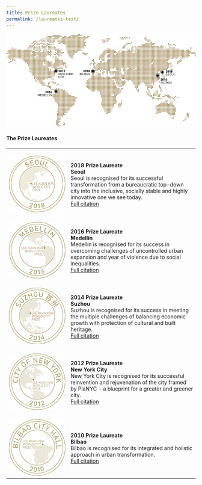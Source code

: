 ```yaml
---
title: Prize Laureates
permalink: /laureates-test/
---
```


![Prize Laureates](/images/laureates/worldmap-laureates.jpg/)

#### **The Prize Laureates**

<table style="width: 100%;" border="0" cellpadding="10">
<tbody>
<tr>
<td style="width: 150px;"><br><img src="/images/laureates/seoul-medal.png" alt="Seoul" /><br></td>
<td><br><strong>2018 Prize Laureate<br />Seoul</strong><br />Seoul is recognised for its successful transformation from a bureaucratic top-down city into the inclusive, socially stable and highly innovative one we see today.<br><a href="/laureates/2018/laureate/">Full citation</a></td>
</tr>
<tr>
<td><br><img src="/images/laureates/medellin-medal.png" alt="Medellín" /><br></td>
<td><br><strong>2016 Prize Laureate<br />Medellín</strong><br />Medellín is recognised for its success in overcoming challenges of uncontrolled urban expansion and year of violence due to social inequalities.<br><a href="/laureates/2016/laureate/">Full citation</a></td>
</tr> 
<tr>
<td><br><img src="/images/laureates/suzhou-medal.png" alt="Suzhou" /><br></td>
<td><br><strong>2014 Prize Laureate<br />Suzhou</strong><br />Suzhou is recognised for its success in meeting the multiple challenges of balancing economic growth with protection of cultural and built heritage.<br><a href="/laureates/2014/laureate/">Full citation</a></td>
</tr> 
<tr>
<td><br><img src="/images/laureates/nyc-medal.png" alt="New York City" /><br></td>
<td><br><strong>2012 Prize Laureate<br />New York City</strong><br />New York City is recognised for its successful reinvention and rejuvenation of the city framed by PlaNYC - a blueprint for a greater and greener city.<br><a href="/laureates/2012/laureate/">Full citation</a></td>
</tr>
<tr>
<td><br><img src="/images/laureates/bilbao-medal.png" alt="Bilbao" /><br></td>
<td><br><strong>2010 Prize Laureate<br />Bilbao</strong><br />Bilbao is recognised for its integrated and holistic approach in urban transformation.<br><a href="/laureates/2010/laureate/">Full citation</a></td>
</tr> 
</tbody>
</table>
